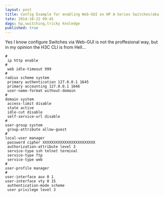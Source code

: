 ```yaml
---
layout: post
title: Config Example for enabling Web-GUI on HP A-Series Switches(aka H3C/3Com)
tate: 2014-10-22 09:45
dags: hp,switching,tricky knoledge
published: true
---
```



Yes I know configure Switches via Web-GUI is not the proffesional way, but in my opinion the H3C CLI is from Hell...


    #
     ip http enable 
    #
     web idle-timeout 999
    #
    radius scheme system
     primary authentication 127.0.0.1 1645
     primary accounting 127.0.0.1 1646
     user-name-format without-domain
    #
    domain system 
     access-limit disable
     state active 
     idle-cut disable 
     self-service-url disable 
    #
    user-group system
     group-attribute allow-guest
    #
    local-user manager
     password cipher XXXXXXXXXXXXXXXXXXXXXXXX
     authorization-attribute level 3
     service-type ssh telnet terminal
     service-type ftp
     service-type web
    #
    user-profile manager
    #
    user-interface aux 0 1
    user-interface vty 0 15
     authentication-mode scheme
     user privilege level 3